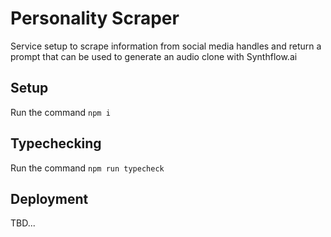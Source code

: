 # Personality Scraper

Service setup to scrape information from social media handles and return a prompt that can be used to generate an audio clone with Synthflow.ai

## Setup

Run the command `npm i`

## Typechecking

Run the command `npm run typecheck`

## Deployment

TBD...